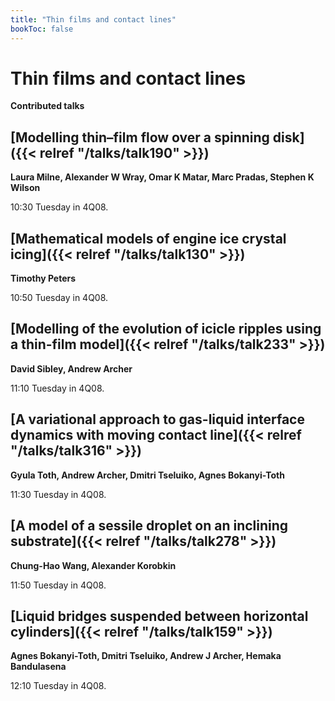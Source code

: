 ```yaml
---
title: "Thin films and contact lines"
bookToc: false
---
```


# Thin films and contact lines

**Contributed talks**


## [Modelling thin–film flow over a spinning disk]({{< relref "/talks/talk190" >}})

**Laura Milne, Alexander W Wray, Omar K Matar, Marc Pradas, Stephen K Wilson**

10:30 Tuesday in 4Q08.


## [Mathematical models of engine ice crystal icing]({{< relref "/talks/talk130" >}})

**Timothy Peters**

10:50 Tuesday in 4Q08.


## [Modelling of the evolution of icicle ripples using a thin-film model]({{< relref "/talks/talk233" >}})

**David Sibley, Andrew Archer**

11:10 Tuesday in 4Q08.


## [A variational approach to gas-liquid interface dynamics with moving contact line]({{< relref "/talks/talk316" >}})

**Gyula Toth, Andrew Archer, Dmitri Tseluiko, Agnes Bokanyi-Toth**

11:30 Tuesday in 4Q08.


## [A model of a sessile droplet on an inclining substrate]({{< relref "/talks/talk278" >}})

**Chung-Hao Wang, Alexander Korobkin**

11:50 Tuesday in 4Q08.


## [Liquid bridges suspended between horizontal cylinders]({{< relref "/talks/talk159" >}})

**Agnes Bokanyi-Toth, Dmitri Tseluiko, Andrew J Archer, Hemaka Bandulasena**

12:10 Tuesday in 4Q08.


